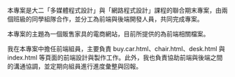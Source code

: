 本專案是大二「多媒體程式設計」與「網路程式設計」課程的聯合期末專案，由兩個班級的同學組隊合作，並分工為前端與後端開發人員，共同完成專案。

本專案的主題為一個販售家具的電商網站，目前所提供的為前端相關檔案。

我在本專案中擔任前端組員，主要負責 buy.car.html、chair.html、desk.html 與 index.html 等頁面的前端設計與製作工作。此外，我也負責協助前端與後端之間的溝通協調，並定期向組員進行進度彙整與回報。
